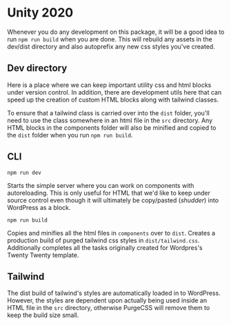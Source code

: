 # Unity 2020

Whenever you do any development on this package, it will be a good idea to run
`npm run build` when you are done. This will rebuild any assets in the dev/dist
directory and also autoprefix any new css styles you've created.

## Dev directory

Here is a place where we can keep important utility css and html blocks under
version control. In addition, there are development utils here that can speed up
the creation of custom HTML blocks along with tailwind classes.

To ensure that a tailwind class is carried over into the `dist` folder, you'll
need to use the class somewhere in an html file in the `src` directory. Any HTML
blocks in the components folder will also be minified and copied to the `dist`
folder when you run `npm run build`.

## CLI

```npm run dev```

Starts the simple server where you can work on components with autoreloading.
This is only useful for HTML that we'd like to keep under source control even
though it will ultimately be copy/pasted (*shudder*) into WordPress as a block. 

```npm run build```

Copies and minifies all the html files in `components` over to `dist`. Creates a
production build of purged tailwind css styles in `dist/tailwind.css`.
Additionally completes all the tasks originally created for Wordpres's Twenty
Twenty template.

## Tailwind

The dist build of tailwind's styles are automatically loaded in to WordPress.
However, the styles are dependent upon actually being used inside an HTML file
in the `src` directory, otherwise PurgeCSS will remove them to keep the build
size small.